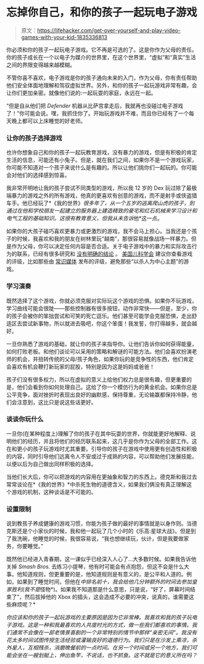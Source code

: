 # 忘掉你自己，和你的孩子一起玩电子游戏

> 原文：<https://lifehacker.com/get-over-yourself-and-play-video-games-with-your-kid-1835336813>

你必须和你的孩子一起玩电子游戏。它不再是可选的了。这是你作为父母的责任。你的孩子成长在一个以电子为媒介的世界里，在这个世界里，“虚拟”和“真实”生活之间的界限变得越来越模糊。



不管你喜不喜欢，电子游戏是你的孩子通向未来的入门，作为父母，你有责任帮助他们安全体面地理解和驾驭虚拟世界。另外，和你的孩子一起玩游戏非常有趣，会让你们更加亲密。就像他们说的:一起玩耍的家庭，永远在一起。

“但是自从他们把 *Defender* 机器从比萨宫拿走后，我就再也没碰过电子游戏了！”你可能会说。嘿，我抓住你了。开始玩游戏并不难，而且你已经有了一个每天晚上都可以上床睡觉的好老师。

### 让你的孩子选择游戏

也许你想象自己和你的孩子一起玩教育游戏，没有暴力的游戏，但是有积极的肯定生活的信息，可能还有小兔子。但是，就在我们之间，如果你不是一个游戏玩家，你可能不知道对一个孩子来说什么是有趣的。所以让他们挑你们一起玩的。你可能会对他们的选择感到惊喜。

我非常开明地让我的孩子尝试不同类型的游戏，所以我 12 岁的 Dex 玩过除了最极端暴力的游戏之外的所有游戏，他真的更喜欢有创意的游戏，而不是射手或侠盗猎车手。他已经玩了*《我的世界》*很多年了，从一个五岁的逃离爬山虎的孩子，到通过在他和学校朋友一起建立的服务器上建造精致的豪宅和红石机械来学习设计和电气工程的基础知识。这很有教育意义，但我从未告诉*他*这一点。

如果你的大孩子碰巧喜欢更暴力或更激烈的游戏，我不会马上担心。当我还是个孩子的时候，我喜欢和我的朋友在树林里玩“越南”，那很容易就像战场一样暴力。但是作为父母，你可以决定任何内容是否合适。关于电子游戏中的暴力和实际攻击行为的联系，已经有很多研究和 [没有明确的结论](https://kotaku.com/from-halo-to-hot-sauce-what-25-years-of-violent-video-5976733?_ga=2.224691802.1168615938.1560172499-901131789.1560172499) 。 [美国儿科学会](http://pediatrics.aappublications.org/content/early/2016/07/14/peds.2016-1298) 建议你查看游戏的评级，比如那些由 [常识媒体](https://www.commonsensemedia.org/) 发布的评级，避免那些“以杀人为中心主题”的游戏。

### 学习演奏

既然选择了这个游戏，你就必须克服对实际玩这个游戏的恐惧。如果你不玩游戏，学习曲线可能会很陡——那些控制器有很多按钮，动作非常快——但是，至少，你的孩子会被你的笨拙尝试和可笑的死亡逗乐。他们甚至可能学会克服恐惧，走出舒适区去尝试新事物，所以就进去吸吧，你这个笨蛋！我发誓，你打得越多，就会越好。

一旦你熟悉了游戏的基础，就让你的孩子来指导你。让他们告诉你如何获得能量，如何打败老板。和他们谈论可以采用的策略和解谜的可能方法。他们会喜欢扮演老师的机会，并扭转传统的父母/孩子角色，如果你玩的是竞争性的东西，他们肯定会喜欢有机会鞭打新玩家的屁股，特别是因为这是妈妈或爸爸！

孩子们没有很多权力，所以在虚拟的意义上给他们权力总是很有趣，但更重要的是，他们会看到你如何处理自己。这给了你一个模仿行为的黄金机会。如果你总是公平竞争，面对挫折时表现出良好的幽默感，保持尊重，无论输赢都保持冷静，他们会注意到，这比只是说这些话更好。

### 谈谈你玩什么

一旦你(在某种程度上)理解了你的孩子在其中玩耍的世界，你就能更好地解释、说明他们的经历，并且将他们的经历联系起来，这几乎是你作为父母的全部工作。这在和更小的孩子玩游戏时尤其重要。引导你的孩子在游戏中使用更有创造性和积极的内容，同时引导他们远离令人不安或过于成熟的内容，可以帮助他们发展技能，以便以后为自己做出同样积极的选择。

当他们长大后，你可以把游戏的内容用在更抽象和智力的东西上。德克斯和我过去常常谈论在*《我的世界》*中杀死生物的道德含义，如果我们俩没有真正理解这个游戏的机制，这种谈话是不可能的。

### 设置限制

说到教孩子养成健康的游戏习惯，你能为孩子做的最好的事情就是以身作则。当德克斯还是个小家伙的时候，我和他一起玩了几个小时的《乐高:星球大战》。但是到了我洗碗，他睡觉的时候，我很容易说，“我也想继续玩，伙计，但是我要做家务，你要睡觉。”

既然他已经进入青春期，这一课似乎已经深入人心了...大多数时候。如果我告诉他关掉 *Smash Bros.* 去练习小提琴，他有时可能会有点抱怨，但这不会是什么大事。他知道规则，但更重要的是，他知道规则是有意义的，是公平和人道的。例如，如果到了睡觉时间，但他在*中排名前十，我会给他几分钟额外的时间去参加皇家胜利(我不是*怪物*)。如果我不知道那是什么意思，只是说，“好了，屏幕时间结束了”，然后拔掉他的 Xbox 的插头，这会造成不必要的冲突，说真的，谁需要这些麻烦呢？*

*你应该和你的孩子一起玩游戏的主要原因是因为它非常棒。我喜欢和我的孩子玩电子游戏。这是一种和我最喜欢的人共度时光的方式，做一些我们都喜欢的事情。我们通常不会像在一部老情景喜剧的一个非常特别的情节中那样“亲密无间”。我没有花太多时间试图传授生活经验或灌输良好的道德行为。我们只是在沙发上乘凉，杀外星人，互相残杀，消磨晚餐前的一点时间。在另一个时间或另一个地方，我们可能会坐在一艘划艇上，伸出鱼竿，不说话，也不抓鱼。这不就是它的意义所在吗？*